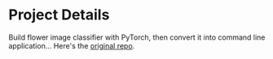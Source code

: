 # Project Details

Build flower image classifier with PyTorch, then convert it into command line application... Here's the [original repo](https://github.com/udacity/aipnd-project).
